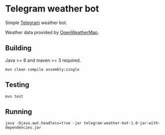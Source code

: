 Telegram weather bot
====================

Simple [Telegram](https://telegram.org/) weather bot.
 
Weather data provided by [OpenWeatherMap](http://openweathermap.org/).

Building
--------

Java >= 8 and maven >= 3 required.

    mvn clean compile assembly:single
    
Testing
-------

    mvn test
    
Running
-------

    java -Djava.awt.headless=true -jar telegram-weather-bot-1.0-jar-with-dependencies.jar

